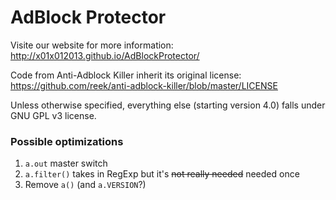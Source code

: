 # AdBlock Protector

Visite our website for more information: http://x01x012013.github.io/AdBlockProtector/

Code from Anti-Adblock Killer inherit its original license: https://github.com/reek/anti-adblock-killer/blob/master/LICENSE

Unless otherwise specified, everything else (starting version 4.0) falls under GNU GPL v3 license. 

### Possible optimizations

1. `a.out` master switch
2. `a.filter()` takes in RegExp but it's ~~not really needed~~ needed once
3. Remove `a()` (and `a.VERSION`?)
